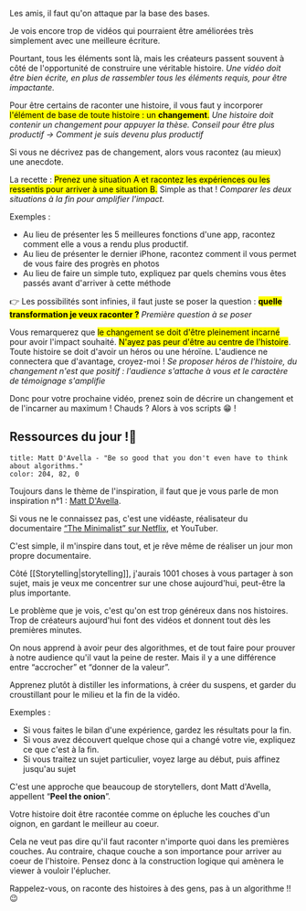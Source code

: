 Les amis, il faut qu'on attaque par la base des bases. 

Je vois encore trop de vidéos qui pourraient être améliorées très simplement avec une meilleure écriture. 

Pourtant, tous les éléments sont là, mais les créateurs passent souvent à côté de l'opportunité de construire une véritable histoire. 
*Une vidéo doit être bien écrite, en plus de rassembler tous les éléments requis, pour être impactante.*

Pour être certains de raconter une histoire, il vous faut y incorporer <mark class="hltr-default">l'élément de base de toute histoire : un **changement**.</mark>
*Une histoire doit contenir un changement pour appuyer la thèse. Conseil pour être plus productif -> Comment je suis devenu plus productif*

Si vous ne décrivez pas de changement, alors vous racontez (au mieux) une anecdote.

La recette : <mark class="hltr-default">Prenez une situation A et racontez les expériences ou les ressentis pour arriver à une situation B.</mark> Simple as that !
*Comparer les deux situations à la fin pour amplifier l'impact.*

Exemples :
- Au lieu de présenter les 5 meilleures fonctions d'une app, racontez comment elle a vous a rendu plus productif.
- Au lieu de présenter le dernier iPhone, racontez comment il vous permet de vous faire des progrès en photos
- Au lieu de faire un simple tuto, expliquez par quels chemins vous êtes passés avant d'arriver à cette méthode

👉 Les possibilités sont infinies, il faut juste se poser la question : <mark class="hltr-default">**quelle transformation je veux raconter ?**</mark>
*Première question à se poser*

Vous remarquerez que <mark class="hltr-default">le changement se doit d'être pleinement incarné</mark> pour avoir l'impact souhaité. <mark class="hltr-default">N'ayez pas peur d'être au centre de l'histoire</mark>. Toute histoire se doit d'avoir un héros ou une héroïne. L'audience ne connectera que d'avantage, croyez-moi !
*Se proposer héros de l'histoire, du changement n'est que positif : l'audience s'attache à vous et le caractère de témoignage s'amplifie*

Donc pour votre prochaine vidéo, prenez soin de décrire un changement et de l'incarner au maximum ! Chauds ? Alors à vos scripts 😁 !
## Ressources du jour !🧅
```ad-quote
title: Matt D'Avella - "Be so good that you don't even have to think about algorithms."
color: 204, 82, 0
``` 

Toujours dans le thème de l'inspiration, il faut que je vous parle de mon inspiration n°1 : [Matt D'Avella](https://94csj.r.ag.d.sendibm3.com/mk/cl/f/8Yb4M7f86LXUoGxV2srb4ui_eKrH3zMebBNt8R9gHxiHbxTdMS0jNon4rdSsw4uGEyfI0TR7KSRezW6BLyB6PsKc0OzXy_qxz9N6nqEJfXnurJRYEPhdVkK4pf_8CeTNPOrrt9WcHQVwie__h_DMKDDCRc5YgbqeE9vyXlO6HXr9Yi5GSxHVVuaC-7bX19mTMlnv86Ha2Mu-64SB-yc "Matt d'Avella").

Si vous ne le connaissez pas, c'est une vidéaste, réalisateur du documentaire [“The Minimalist” sur Netflix](https://94csj.r.ag.d.sendibm3.com/mk/cl/f/sCIOqpk7gUPwpWzmjae2oO7lRekeZTb5qZYkYYyzbJ_8sYFoDnXTpOZtZZFErtcMvguqAoCf1oEY6A2BVshcIxcu2Acr0ESMk4PVYfizYT1aklY5V14Twq4DJKtYwEC2zsU0jhff9uhozozw-kw-erWKz87a246V59Wd7XCBOHu6UXZXErWCAe8xICQnyEHRhFNz), et YouTuber.

C'est simple, il m'inspire dans tout, et je rêve même de réaliser un jour mon propre documentaire. 

Côté [[Storytelling|storytelling]], j'aurais 1001 choses à vous partager à son sujet, mais je veux me concentrer sur une chose aujourd'hui, peut-être la plus importante.

Le problème que je vois, c'est qu'on est trop généreux dans nos histoires. Trop de créateurs aujourd'hui font des vidéos et donnent tout dès les premières minutes.

On nous apprend à avoir peur des algorithmes, et de tout faire pour prouver à notre audience qu'il vaut la peine de rester. Mais il y a une différence entre “accrocher” et “donner de la valeur”.

Apprenez plutôt à distiller les informations, à créer du suspens, et garder du croustillant pour le milieu et la fin de la vidéo.

Exemples : 

-   Si vous faites le bilan d'une expérience, gardez les résultats pour la fin.
-   Si vous avez découvert quelque chose qui a changé votre vie, expliquez ce que c'est à la fin.
-   Si vous traitez un sujet particulier, voyez large au début, puis affinez jusqu'au sujet

C'est une approche que beaucoup de storytellers, dont Matt d'Avella, appellent “**Peel the onion**”. 

Votre histoire doit être racontée comme on épluche les couches d'un oignon, en gardant le meilleur au coeur. 

Cela ne veut pas dire qu'il faut raconter n'importe quoi dans les premières couches. Au contraire, chaque couche a son importance pour arriver au coeur de l'histoire. Pensez donc à la construction logique qui amènera le viewer à vouloir l'éplucher.

Rappelez-vous, on raconte des histoires à des gens, pas à un algorithme !!😉